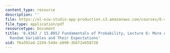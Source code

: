 ```yaml
---
content_type: resource
description: ''
file: https://ol-ocw-studio-app-production.s3.amazonaws.com/courses/6-436j-fundamentals-of-probability-fall-2018/f6a391ad22d454dea0903bb72eb58728_MIT6_436JF18_lec06.pdf
file_type: application/pdf
resourcetype: Document
title: '6.436J / 15.085J Fundamentals of Probability, Lecture 6: More on Discrete
  Random Variables and Their Expectations'
uid: f6a391ad-22d4-54de-a090-3bb72eb58728
---
```

